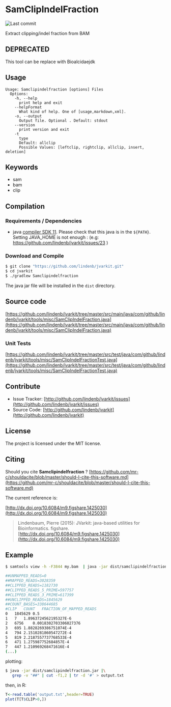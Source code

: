# SamClipIndelFraction

![Last commit](https://img.shields.io/github/last-commit/lindenb/jvarkit.png)

Extract clipping/indel fraction from BAM


## DEPRECATED

This tool can be replace with Bioalcidaejdk

## Usage

```
Usage: Samclipindelfraction [options] Files
  Options:
    -h, --help
      print help and exit
    --helpFormat
      What kind of help. One of [usage,markdown,xml].
    -o, --output
      Output file. Optional . Default: stdout
    --version
      print version and exit
    -t
      type
      Default: allclip
      Possible Values: [leftclip, rightclip, allclip, insert, deletion]

```


## Keywords

 * sam
 * bam
 * clip


## Compilation

### Requirements / Dependencies

* java [compiler SDK 11](https://jdk.java.net/11/). Please check that this java is in the `${PATH}`. Setting JAVA_HOME is not enough : (e.g: https://github.com/lindenb/jvarkit/issues/23 )


### Download and Compile

```bash
$ git clone "https://github.com/lindenb/jvarkit.git"
$ cd jvarkit
$ ./gradlew Samclipindelfraction
```

The java jar file will be installed in the `dist` directory.

## Source code 

[https://github.com/lindenb/jvarkit/tree/master/src/main/java/com/github/lindenb/jvarkit/tools/misc/SamClipIndelFraction.java](https://github.com/lindenb/jvarkit/tree/master/src/main/java/com/github/lindenb/jvarkit/tools/misc/SamClipIndelFraction.java)

### Unit Tests

[https://github.com/lindenb/jvarkit/tree/master/src/test/java/com/github/lindenb/jvarkit/tools/misc/SamClipIndelFractionTest.java](https://github.com/lindenb/jvarkit/tree/master/src/test/java/com/github/lindenb/jvarkit/tools/misc/SamClipIndelFractionTest.java)


## Contribute

- Issue Tracker: [http://github.com/lindenb/jvarkit/issues](http://github.com/lindenb/jvarkit/issues)
- Source Code: [http://github.com/lindenb/jvarkit](http://github.com/lindenb/jvarkit)

## License

The project is licensed under the MIT license.

## Citing

Should you cite **Samclipindelfraction** ? [https://github.com/mr-c/shouldacite/blob/master/should-I-cite-this-software.md](https://github.com/mr-c/shouldacite/blob/master/should-I-cite-this-software.md)

The current reference is:

[http://dx.doi.org/10.6084/m9.figshare.1425030](http://dx.doi.org/10.6084/m9.figshare.1425030)

> Lindenbaum, Pierre (2015): JVarkit: java-based utilities for Bioinformatics. figshare.
> [http://dx.doi.org/10.6084/m9.figshare.1425030](http://dx.doi.org/10.6084/m9.figshare.1425030)


## Example

```bash
$ samtools view -h -F3844 my.bam  | java -jar dist/samclipindelfraction.jar 

##UNMAPPED_READS=0
##MAPPED_READS=3028359
##CLIPPED_READS=1182730
##CLIPPED_READS_5_PRIME=597757
##CLIPPED_READS_3_PRIME=617399
##UNCLIPPED_READS=1845629
##COUNT_BASES=338644685
#CLIP	COUNT	FRACTION_OF_MAPPED_READS
0	1845629	0.5
1	7	1.8963724562195327E-6
2	6756	0.0018302703306027376
3	695	1.8828269386751074E-4
4	794	2.1510281860547272E-4
5	819	2.2187557737768533E-4
6	471	1.275987752684857E-4
7	447	1.210969268471616E-4
(...)
```

plotting:
```bash
$ java -jar dist/samclipindelfraction.jar |\
   grep -v "##" | cut -f1,2 | tr -d '#' > output.txt
```

then, in R:
```R
T<-read.table('output.txt',header=TRUE)
plot(T[T$CLIP>0,])
```

